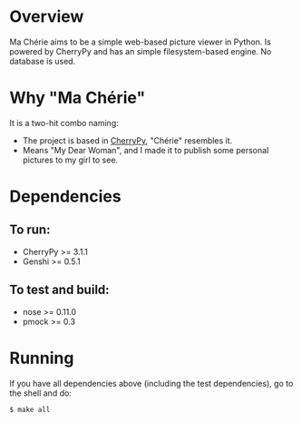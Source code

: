 Overview
========

Ma Chérie aims to be a simple web-based picture viewer in Python.
Is powered by CherryPy and has an simple filesystem-based engine.
No database is used.

Why "Ma Chérie"
===============

It is a two-hit combo naming:
* The project is based in [CherryPy](http://www.cherrypy.org/ "CherryPy"), "Chérie" resembles it.
* Means "My Dear Woman", and I made it to publish some personal pictures to my girl to see.

Dependencies
============

To run:
-------

* CherryPy >= 3.1.1
* Genshi >= 0.5.1

To test and build:
--------
* nose >= 0.11.0
* pmock >= 0.3

Running
=======

If you have all dependencies above (including the test dependencies),
go to the shell and do:

    $ make all
